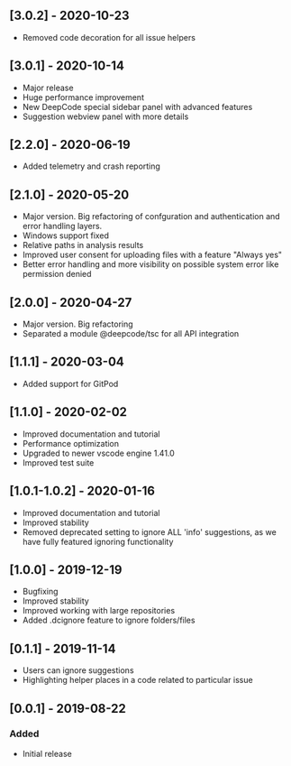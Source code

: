 ## [3.0.2] - 2020-10-23
- Removed code decoration for all issue helpers

## [3.0.1] - 2020-10-14
- Major release
- Huge performance improvement
- New DeepCode special sidebar panel with advanced features
- Suggestion webview panel with more details

## [2.2.0] - 2020-06-19
- Added telemetry and crash reporting

## [2.1.0] - 2020-05-20
- Major version. Big refactoring of confguration and authentication and error handling layers.
- Windows support fixed
- Relative paths in analysis results
- Improved user consent for uploading files with a feature "Always yes"
- Better error handling and more visibility on possible system error like permission denied

## [2.0.0] - 2020-04-27
- Major version. Big refactoring
- Separated a module @deepcode/tsc for all API integration

## [1.1.1] - 2020-03-04
- Added support for GitPod

## [1.1.0] - 2020-02-02
- Improved documentation and tutorial
- Performance optimization
- Upgraded to newer vscode engine 1.41.0
- Improved test suite

## [1.0.1-1.0.2] - 2020-01-16
- Improved documentation and tutorial
- Improved stability
- Removed deprecated setting to ignore ALL 'info' suggestions, as we have fully featured ignoring functionality

## [1.0.0] - 2019-12-19
- Bugfixing
- Improved stability
- Improved working with large repositories
- Added .dcignore feature to ignore folders/files

## [0.1.1] - 2019-11-14
- Users can ignore suggestions
- Highlighting helper places in a code related to particular issue

## [0.0.1] - 2019-08-22
### Added
- Initial release
